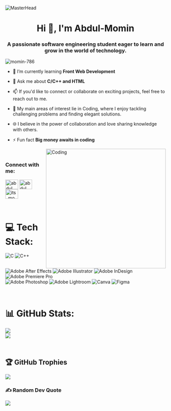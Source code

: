 ![MasterHead](https://i.pinimg.com/originals/0f/25/e4/0f25e4668c1c7740b5ed41835339d67f.gif)

<h1 align="center">Hi 👋, I'm Abdul-Momin</h1>
<h3 align="center">A passionate software engineering student eager to learn and grow in the world of technology.</h3>
<p align="left"> <img src="https://komarev.com/ghpvc/?username=momin-786&label=Profile%20views&color=0e75b6&style=flat" alt="momin-786" /> </p>



- 🌱 I’m currently learning **Front Web Development**

- 💬 Ask me about **C/C++ and HTML**

- 📫 If you'd like to connect or collaborate on exciting projects, feel free to reach out to me.

- 🌟 My main areas of interest lie in Coding, where I enjoy tackling challenging problems and finding elegant solutions. 

- 🌐 I believe in the power of collaboration and love sharing knowledge with others.

- ⚡ Fun fact **Big money awaits in coding**

<img align="right" alt="Coding" width="376" src="https://i.pinimg.com/originals/e4/26/70/e426702edf874b181aced1e2fa5c6cde.gif">

&nbsp; <h3 align="left">Connect with me:</h3>

<p align="left">
<a href="https://linkedin.com/in/abdul momin" target="blank"><img align="center" src="https://raw.githubusercontent.com/rahuldkjain/github-profile-readme-generator/master/src/images/icons/Social/linked-in-alt.svg" alt="abdul momin" height="30" width="40" /></a>
<a href="https://fb.com/abdul momin" target="blank"><img align="center" src="https://raw.githubusercontent.com/rahuldkjain/github-profile-readme-generator/master/src/images/icons/Social/facebook.svg" alt="abdul momin" height="30" width="40" /></a>
<a href="https://instagram.com/its_mominn" target="blank"><img align="center" src="https://raw.githubusercontent.com/rahuldkjain/github-profile-readme-generator/master/src/images/icons/Social/instagram.svg" alt="its_mominn" height="30" width="40" /></a>
</p>

&nbsp; 
# 💻 Tech Stack:

![C](https://img.shields.io/badge/c-%2300599C.svg?style=for-the-badge&logo=c&logoColor=white) ![C++](https://img.shields.io/badge/c++-%2300599C.svg?style=for-the-badge&logo=c%2B%2B&logoColor=white) 
![Adobe After Effects](https://img.shields.io/badge/Adobe%20After%20Effects-9999FF.svg?style=for-the-badge&logo=Adobe%20After%20Effects&logoColor=white) ![Adobe Illustrator](https://img.shields.io/badge/adobeillustrator-%23FF9A00.svg?style=for-the-badge&logo=adobeillustrator&logoColor=white) ![Adobe InDesign](https://img.shields.io/badge/Adobe%20InDesign-49021F?style=for-the-badge&logo=adobeindesign&logoColor=white) 
![Adobe Premiere Pro](https://img.shields.io/badge/Adobe%20Premiere%20Pro-9999FF.svg?style=for-the-badge&logo=Adobe%20Premiere%20Pro&logoColor=white)                            <br>    ![Adobe Photoshop](https://img.shields.io/badge/adobephotoshop-%2331A8FF.svg?style=for-the-badge&logo=adobephotoshop&logoColor=white) ![Adobe Lightroom](https://img.shields.io/badge/Adobe%20Lightroom-31A8FF.svg?style=for-the-badge&logo=Adobe%20Lightroom&logoColor=white) ![Canva](https://img.shields.io/badge/Canva-%2300C4CC.svg?style=for-the-badge&logo=Canva&logoColor=white) ![Figma](https://img.shields.io/badge/figma-%23F24E1E.svg?style=for-the-badge&logo=figma&logoColor=white)


<!-- <p><img align="left" src="https://github-readme-stats.vercel.app/api/top-langs?username=momin-786&show_icons=true&locale=en&layout=compact" alt="momin-786" /></p>
 -->
 &nbsp;
 
 # 📊 GitHub Stats:
![](https://github-readme-stats.vercel.app/api?username=Momin-786&theme=dark&hide_border=false&include_all_commits=false&count_private=false)<br/>
![](https://github-readme-streak-stats.herokuapp.com/?user=Momin-786&theme=dark&hide_border=false)<br/>
 

&nbsp;
## 🏆 GitHub Trophies
![](https://github-profile-trophy.vercel.app/?username=Momin-786&theme=radical&no-frame=false&no-bg=true&margin-w=4)

### ✍️ Random Dev Quote
![](https://quotes-github-readme.vercel.app/api?type=horizontal&theme=radical)


